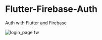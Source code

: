 # Flutter-Firebase-Auth
Auth with Flutter and Firebase

![login_page fw](https://user-images.githubusercontent.com/77125826/117513081-9f282f00-af99-11eb-9923-423fdba6e9d8.png)
